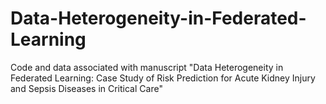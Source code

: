 # Data-Heterogeneity-in-Federated-Learning
Code and data associated with manuscript "Data Heterogeneity in Federated Learning: Case Study of Risk Prediction for Acute Kidney Injury and Sepsis Diseases in Critical Care"
